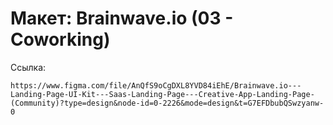 # Макет: Brainwave.io (03 - Coworking)

Ссылка:
```
https://www.figma.com/file/AnQfS9oCgDXL8YVD84iEhE/Brainwave.io---Landing-Page-UI-Kit---Saas-Landing-Page---Creative-App-Landing-Page-(Community)?type=design&node-id=0-2226&mode=design&t=G7EFDbubQSwzyanw-0
```